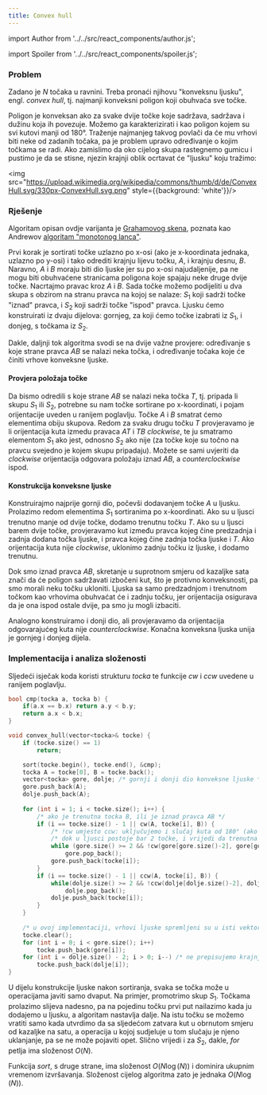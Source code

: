 ```yaml
---
title: Convex hull
---
```


import Author from '../../src/react_components/author.js';

import Spoiler from '../../src/react_components/spoiler.js';

<Author authorName='Anamarija Kozina' githubUsername='AnamarijaKozina'/>

### Problem

Zadano je $N$ točaka u ravnini. Treba pronaći njihovu "konveksnu ljusku", engl. _convex hull_, tj. najmanji konveksni poligon koji obuhvaća sve točke.

Poligon je konveksan ako za svake dvije točke koje sadržava, sadržava i dužinu koja ih povezuje. Možemo ga karakterizirati i kao poligon kojem su svi kutovi manji od 180°. Traženje najmanjeg takvog povlači da  će mu vrhovi biti neke od zadanih točaka, pa je problem upravo određivanje o kojim točkama se radi. Ako zamislimo da oko cijelog skupa rastegnemo gumicu i pustimo je da se stisne, njezin krajnji oblik ocrtavat  će "ljusku" koju tražimo:

<img src="https://upload.wikimedia.org/wikipedia/commons/thumb/d/de/ConvexHull.svg/330px-ConvexHull.svg.png" style={{background: 'white'}}/>

### Rješenje

Algoritam opisan ovdje varijanta je <a href="https://en.wikipedia.org/wiki/Graham_scan">Grahamovog skena</a>, poznata kao Andrewov <a href="https://en.wikibooks.org/wiki/Algorithm_Implementation/Geometry/Convex_hull/Monotone_chain">algoritam "monotonog lanca"</a>.

Prvi korak je sortirati točke uzlazno po x-osi (ako je x-koordinata jednaka, uzlazno po y-osi) i tako odrediti krajnju lijevu točku, $A$, i krajnju desnu, $B$. Naravno, $A$ i $B$ moraju biti dio ljuske jer su po x-osi najudaljenije, pa ne mogu biti obuhvaćene stranicama poligona koje spajaju neke druge dvije točke. Nacrtajmo pravac kroz $A$ i $B$. Sada točke možemo podijeliti u dva skupa s obzirom na stranu pravca na kojoj se nalaze: $S_1$ koji sadrži točke "iznad" pravca, i $S_2$ koji sadrži točke "ispod" pravca. Ljusku ćemo konstruirati iz dvaju dijelova: gornjeg, za koji ćemo točke izabrati iz $S_1$, i donjeg, s točkama iz $S_2$.

Dakle, daljnji tok algoritma svodi se na dvije važne provjere: određivanje s koje strane pravca $AB$ se nalazi neka točka, i određivanje točaka koje će činiti vrhove konveksne ljuske.

#### Provjera položaja točke

Da bismo odredili s koje strane $AB$ se nalazi neka točka $T$, tj. pripada li skupu $S_1$ ili $S_2$, potrebne su nam točke sortirane po x-koordinati, i pojam orijentacije uveden u ranijem poglavlju. Točke $A$ i $B$ smatrat ćemo elementima obiju skupova. Redom za svaku drugu točku $T$ provjeravamo je li orijentacija kuta izmedu pravaca $AT$ i $TB$ _clockwise_, te ju smatramo elementom $S_1$ ako jest, odnosno $S_2$ ako nije (za točke koje su točno na pravcu svejedno je kojem skupu pripadaju). Možete se sami uvjeriti da _clockwise_ orijentacija odgovara položaju iznad $AB$, a _counterclockwise_ ispod.

#### Konstrukcija konveksne ljuske

Konstruirajmo najprije gornji dio, počevši dodavanjem točke $A$ u ljusku. Prolazimo redom elementima $S_1$ sortiranima po x-koordinati. Ako su u ljusci trenutno manje od dvije točke, dodamo trenutnu točku $T$. Ako su u ljusci barem dvije točke, provjeravamo kut između pravca kojeg čine predzadnja i zadnja dodana točka ljuske, i pravca kojeg čine zadnja točka ljuske i $T$. Ako orijentacija kuta nije _clockwise_, uklonimo zadnju točku iz ljuske, i dodamo trenutnu.

Dok smo iznad pravca $AB$, skretanje u suprotnom smjeru od kazaljke sata znači da će poligon sadržavati izbočeni kut, što je protivno konveksnosti, pa smo morali neku točku ukloniti. Ljuska sa samo predzadnjom i trenutnom točkom kao vrhovima obuhvaćat će i zadnju točku, jer orijentacija osigurava da je ona ispod ostale dvije, pa smo ju mogli izbaciti.

Analogno konstruiramo i donji dio, ali provjeravamo da orijentacija odgovarajućeg kuta nije _counterclockwise_. Konačna konveksna ljuska unija je gornjeg i donjeg dijela.

### Implementacija i analiza složenosti

Sljedeći isječak koda koristi strukturu _tocka_ te funkcije _cw_ i _ccw_ uvedene u ranijem poglavlju.

```cpp
bool cmp(tocka a, tocka b) {
    if(a.x == b.x) return a.y < b.y;
    return a.x < b.x;
}

void convex_hull(vector<tocka>& tocke) {
    if (tocke.size() == 1)
        return;

    sort(tocke.begin(), tocke.end(), &cmp);
    tocka A = tocke[0], B = tocke.back();
    vector<tocka> gore, dolje; /* gornji i donji dio konveksne ljuske */
    gore.push_back(A);
    dolje.push_back(A);
    
    for (int i = 1; i < tocke.size(); i++) {
        /* ako je trenutna tocka B, ili je iznad pravca AB */
        if (i == tocke.size() - 1 || cw(A, tocke[i], B)) {
            /* !cw umjesto ccw: uključujemo i slučaj kuta od 180° (ako je u nekom 'vrhu' kut od 180°, ta je točka element stranice, a ne vrh) */
            /* dok u ljusci postoje bar 2 točke, i vrijedi da trenutna točka ne skreće clockwise */
            while (gore.size() >= 2 && !cw(gore[gore.size()-2], gore[gore.size()-1], tocke[i]))
                gore.pop_back();
            gore.push_back(tocke[i]);
        }
        if (i == tocke.size() - 1 || ccw(A, tocke[i], B)) {
            while(dolje.size() >= 2 && !ccw(dolje[dolje.size()-2], dolje[dolje.size()-1], tocke[i]))
                dolje.pop_back();
            dolje.push_back(tocke[i]);
        }
    }
  
    /* u ovoj implementaciji, vrhovi ljuske spremljeni su u isti vektor koji je čuvao početne točke, koje su izgubljene */
    tocke.clear();
    for (int i = 0; i < gore.size(); i++)
        tocke.push_back(gore[i]);
    for (int i = dolje.size() - 2; i > 0; i--) /* ne prepisujemo krajnje točke iz 'dolje' jer su A i B već prepisane iz 'gore' */
        tocke.push_back(dolje[i]);
}
```

U dijelu konstrukcije ljuske nakon sortiranja, svaka se točka može u operacijama javiti samo dvaput. Na primjer, promotrimo skup $S_1$. Točkama prolazimo slijeva nadesno, pa na pojedinu točku prvi put nailazimo kada ju dodajemo u ljusku, a algoritam nastavlja dalje. Na istu točku se možemo vratiti samo kada utvrdimo da sa sljedećom zatvara kut u obrnutom smjeru od kazaljke na satu, a operacija u kojoj sudjeluje u tom slučaju je njeno uklanjanje, pa se ne može pojaviti opet. Slično vrijedi i za $S_2$, dakle, _for_ petlja ima složenost $O(N)$.

Funkcija _sort_, s druge strane, ima složenost $O(N \log(N))$ i dominira ukupnim vremenom izvršavanja. Složenost cijelog algoritma zato je jednaka $O(N \log(N))$.
